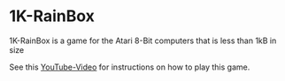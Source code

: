 # 1K-RainBox
1K-RainBox is a game for the Atari 8-Bit computers that is less than 1kB in size

See this [YouTube-Video](https://www.youtube.com/watch?v=Iot8BoYFL_s) for instructions on how to play this game.
